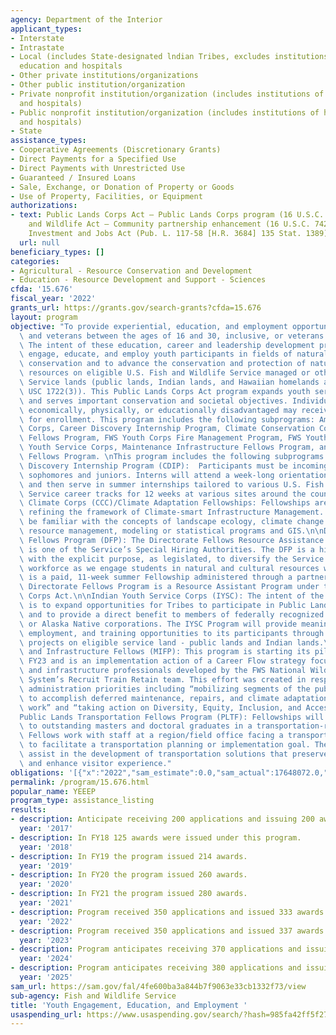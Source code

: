 ```yaml
---
agency: Department of the Interior
applicant_types:
- Interstate
- Intrastate
- Local (includes State-designated lndian Tribes, excludes institutions of higher
  education and hospitals
- Other private institutions/organizations
- Other public institution/organization
- Private nonprofit institution/organization (includes institutions of higher education
  and hospitals)
- Public nonprofit institution/organization (includes institutions of higher education
  and hospitals)
- State
assistance_types:
- Cooperative Agreements (Discretionary Grants)
- Direct Payments for a Specified Use
- Direct Payments with Unrestricted Use
- Guaranteed / Insured Loans
- Sale, Exchange, or Donation of Property or Goods
- Use of Property, Facilities, or Equipment
authorizations:
- text: Public Lands Corps Act – Public Lands Corps program (16 U.S.C. 1723), Fish
    and Wildlife Act – Community partnership enhancement (16 U.S.C. 742f(d)); Infrastructure
    Investment and Jobs Act (Pub. L. 117-58 [H.R. 3684] 135 Stat. 1389).
  url: null
beneficiary_types: []
categories:
- Agricultural - Resource Conservation and Development
- Education - Resource Development and Support - Sciences
cfda: '15.676'
fiscal_year: '2022'
grants_url: https://grants.gov/search-grants?cfda=15.676
layout: program
objective: "To provide experiential, education, and employment opportunities for youth\
  \ and veterans between the ages of 16 and 30, inclusive, or veterans age 35 or younger.\
  \ The intent of these education, career and leadership development programs is to\
  \ engage, educate, and employ youth participants in fields of natural resources\
  \ conservation and to advance the conservation and protection of natural and cultural\
  \ resources on eligible U.S. Fish and Wildlife Service managed or other eligible\
  \ Service lands (public lands, Indian lands, and Hawaiian homelands as defined by\
  \ USC 1722(3)). This Public Lands Corps Act program expands youth service opportunities\
  \ and serves important conservation and societal objectives. Individuals who are\
  \ economically, physically, or educationally disadvantaged may receive preference\
  \ for enrollment. This program includes the following subprograms: American Climate\
  \ Corps, Career Discovery Internship Program, Climate Conservation Corps, Directorate\
  \ Fellows Program, FWS Youth Corps Fire Management Program, FWS Youth Corps, Indian\
  \ Youth Service Corps, Maintenance Infrastructure Fellows Program, and Transportation\
  \ Fellows Program. \nThis program includes the following subprograms:\n\nCareer\
  \ Discovery Internship Program (CDIP):  Participants must be incoming college age\
  \ sophomores and juniors. Interns will attend a week-long orientation held in May\
  \ and then serve in summer internships tailored to various U.S. Fish and Wildlife\
  \ Service career tracks for 12 weeks at various sites around the country.\n\nCivilian\
  \ Climate Corps (CCC)/Climate Adaptation Fellowships: Fellowships are focused on\
  \ refining the framework of Climate-smart Infrastructure Management. Fellows should\
  \ be familiar with the concepts of landscape ecology, climate change science, natural\
  \ resource management, modeling or statistical programs and GIS.\n\nDirectorate\
  \ Fellows Program (DFP): The Directorate Fellows Resource Assistance Program (DFP)\
  \ is one of the Service’s Special Hiring Authorities. The DFP is a hiring program\
  \ with the explicit purpose, as legislated, to diversify the Service’s permanent\
  \ workforce as we engage students in natural and cultural resources work. The DFP\
  \ is a paid, 11-week summer Fellowship administered through a partner organization.\
  \ Directorate Fellows Program is a Resource Assistant Program under the Public Lands\
  \ Corps Act.\n\nIndian Youth Service Corps (IYSC): The intent of the IYSC Program\
  \ is to expand opportunities for Tribes to participate in Public Land Corps activities\
  \ and to provide a direct benefit to members of federally recognized Indian Tribes\
  \ or Alaska Native corporations. The IYSC Program will provide meaningful educational,\
  \ employment, and training opportunities to its participants through conservation\
  \ projects on eligible service land - public lands and Indian lands.\n\nMaintenance\
  \ and Infrastructure Fellows (MIFP): This program is starting its pilot year in\
  \ FY23 and is an implementation action of a Career Flow strategy focused on maintenance\
  \ and infrastructure professionals developed by the FWS National Wildlife Refuge\
  \ System’s Recruit Train Retain team. This effort was created in response to various\
  \ administration priorities including “mobilizing segments of the public citizenry\
  \ to accomplish deferred maintenance, repairs, and climate adaptation and resiliency\
  \ work” and “taking action on Diversity, Equity, Inclusion, and Accessibility (DEIA).”\n\
  Public Lands Transportation Fellows Program (PLTF): Fellowships will be provided\
  \ to outstanding masters and doctoral graduates in a transportation-related field.\
  \ Fellows work with staff at a region/field office facing a transportation issue\
  \ to facilitate a transportation planning or implementation goal. The assigned projects\
  \ assist in the development of transportation solutions that preserve valuable resources\
  \ and enhance visitor experience."
obligations: '[{"x":"2022","sam_estimate":0.0,"sam_actual":17648072.0,"usa_spending_actual":17588236.74},{"x":"2023","sam_estimate":0.0,"sam_actual":28729572.0,"usa_spending_actual":27448530.52},{"x":"2024","sam_estimate":27000000.0,"sam_actual":0.0,"usa_spending_actual":23902938.22}]'
permalink: /program/15.676.html
popular_name: YEEEP
program_type: assistance_listing
results:
- description: Anticipate receiving 200 applications and issuing 200 awards. 250 awards
  year: '2017'
- description: In FY18 125 awards were issued under this program.
  year: '2018'
- description: In FY19 the program issued 214 awards.
  year: '2019'
- description: In FY20 the program issued 260 awards.
  year: '2020'
- description: In FY21 the program issued 280 awards.
  year: '2021'
- description: Program received 350 applications and issued 333 awards.
  year: '2022'
- description: Program received 350 applications and issued 337 awards.
  year: '2023'
- description: Program anticipates receiving 370 applications and issuing 360 awards.
  year: '2024'
- description: Program anticipates receiving 380 applications and issuing 370 awards.
  year: '2025'
sam_url: https://sam.gov/fal/4fe600ba3a844b7f9063e33cb1332f73/view
sub-agency: Fish and Wildlife Service
title: 'Youth Engagement, Education, and Employment '
usaspending_url: https://www.usaspending.gov/search/?hash=985fa42ff5f27ff9dd29cecb8cf6d054
---
```

